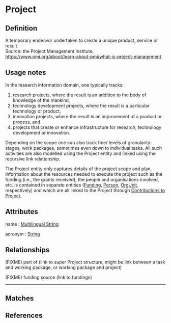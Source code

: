 # Project

## Definition

A temporary endeavor undertaken to create a unique product, service or result.<br/>
Source: the Project Management Institute, https://www.pmi.org/about/learn-about-pmi/what-is-project-management

## Usage notes

In the research information domain, one typically tracks:
1. research projects, where the result is an addition to the body of knowledge of the mankind,
2. technology development projects, where the result is a particular technology or product,
3. innovation projects, where the result is an improvement of a product or process, and
4. projects that create or enhance infrastructure for research, technology development or innovation.

Depending on the scope one can also track finer levels of granularity: stages, work packages, sometimes even down to individual tasks. All such activities are also modelled using the Project entity and linked using the recursive link relationship.

The Project entity only captures details of the project scope and plan. Information about the resources needed to execute the project such as the funding (i.e., the grants received), the people and organisations involved, etc. is contained in separate entities ([Funding](../entities/Funding.md), [Person](../entities/Person.md), [OrgUnit](../entities/Organisation_Unit.md), respectively) and which are all linked to the Project through [Contributions to Project](../entities/Contribution_to_Project.md).

## Attributes

name : [Multilingual String](../datatypes/Multilingual_String.md)

acronym : [String](../datatypes/String.md)

## Relationships

(FIXME) part of (link to super Project structure, might be link between a task and working package, or working package and project)

(FIXME) funding source (link to fundings)

---
## Matches


## References
